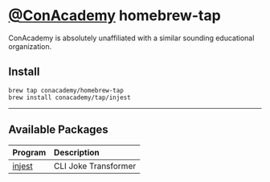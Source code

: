 # [@ConAcademy](https://github.com/conacademy) homebrew-tap

ConAcademy is absolutely unaffiliated with a similar sounding educational organization.


## Install

```
brew tap conacademy/homebrew-tap
brew install conacademy/tap/injest
```

----

## Available Packages

| Program |Description |
| ----------- | :--------------- |
| [injest](https://github.com/conacademy/injest) |CLI Joke Transformer |
